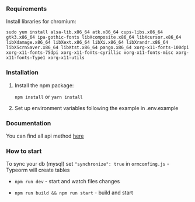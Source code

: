 ### Requirements

Install libraries for chromium:

`sudo yum install alsa-lib.x86_64 atk.x86_64 cups-libs.x86_64 gtk3.x86_64 ipa-gothic-fonts libXcomposite.x86_64 libXcursor.x86_64 libXdamage.x86_64 libXext.x86_64 libXi.x86_64 libXrandr.x86_64 libXScrnSaver.x86_64 libXtst.x86_64 pango.x86_64 xorg-x11-fonts-100dpi xorg-x11-fonts-75dpi xorg-x11-fonts-cyrillic xorg-x11-fonts-misc xorg-x11-fonts-Type1 xorg-x11-utils`

### Installation

1. Install the npm package:

    `npm install` or `yarn install`

2. Set up environment variables following the example in .env.example

### Documentation 

You can find all api method [here](https://app.swaggerhub.com/apis/Kassius/bids/1.0.0#/)

### How to start

To sync your db (mysql) set `"synchronize": true` in `ormcomfing.js` - Typeorm will create tables

* `npm run dev` - start and watch files changes

* `npm run build && npm run start` - build and start
